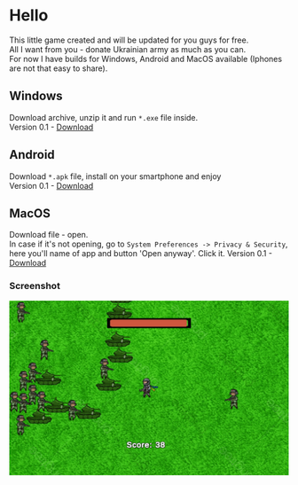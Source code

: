 # Hello
<p>This little game created and will be updated for you guys for free.<br>
 All I want from you - donate Ukrainian army as much as you can.<br>
 For now I have builds for Windows, Android and MacOS available (Iphones are not that easy to share).</p>

 ## Windows
 Download archive, unzip it and run `*.exe` file inside. <br> 
 Version 0.1 - [Download](https://github.com/egorlw26/Help-Ukraine-Game-Builds/releases/latest/download/HelpUkraine-0.1.zip)

 ## Android
 Download `*.apk` file, install on your smartphone and enjoy<br>
 Version 0.1 - [Download](https://github.com/egorlw26/Help-Ukraine-Game-Builds/releases/latest/download/HelpUkraine-0.1.apk)

 ## MacOS
 Download file - open.<br>
 In case if it's not opening, go to `System Preferences -> Privacy & Security`, here you'll name of app and button 'Open anyway'. Click it.
 Version 0.1 - [Download](https://github.com/egorlw26/Help-Ukraine-Game-Builds/releases/latest/download/HelpUkraine-0.1.MacOS.zip)

### Screenshot
 ![](/Screenshots/photo_2022-04-11_00-27-46.jpg)
